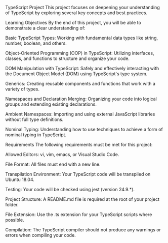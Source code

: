 TypeScript Project
This project focuses on deepening your understanding of TypeScript by exploring several key concepts and best practices.

Learning Objectives
By the end of this project, you will be able to demonstrate a clear understanding of:

Basic TypeScript Types: Working with fundamental data types like string, number, boolean, and others.

Object-Oriented Programming (OOP) in TypeScript: Utilizing interfaces, classes, and functions to structure and organize your code.

DOM Manipulation with TypeScript: Safely and effectively interacting with the Document Object Model (DOM) using TypeScript's type system.

Generics: Creating reusable components and functions that work with a variety of types.

Namespaces and Declaration Merging: Organizing your code into logical groups and extending existing declarations.

Ambient Namespaces: Importing and using external JavaScript libraries without full type definitions.

Nominal Typing: Understanding how to use techniques to achieve a form of nominal typing in TypeScript.

Requirements
The following requirements must be met for this project:

Allowed Editors: vi, vim, emacs, or Visual Studio Code.

File Format: All files must end with a new line.

Transpilation Environment: Your TypeScript code will be transpiled on Ubuntu 18.04.

Testing: Your code will be checked using jest (version 24.9.*).

Project Structure: A README.md file is required at the root of your project folder.

File Extension: Use the .ts extension for your TypeScript scripts where possible.

Compilation: The TypeScript compiler should not produce any warnings or errors when compiling your code.